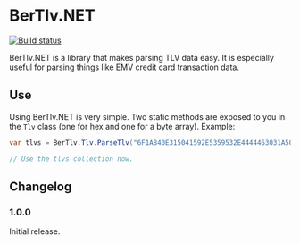 # BerTlv.NET

[![Build status](https://ci.appveyor.com/api/projects/status/0k3ng0ykfuoysxwi?svg=true)](https://ci.appveyor.com/project/kspearrin/bertlv-net)

BerTlv.NET is a library that makes parsing TLV data easy. It is especially
useful for parsing things like EMV credit card transaction data.

## Use

Using BerTlv.NET is very simple. Two static methods are exposed to you in the
`Tlv` class (one for hex and one for a byte array). Example:

```csharp
var tlvs = BerTlv.Tlv.ParseTlv("6F1A840E315041592E5359532E4444463031A5088801025F2D02656E");

// Use the tlvs collection now.
```

## Changelog

### 1.0.0

Initial release.
